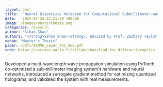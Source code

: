 ```yaml
---
layout: post
title:  "Neural Dispersive Hologram for Computational Submillimeter-wave Imaging"
date:   2024-07-25 22:21:59 +00:00
image: /images/masterthesis.png
categories: research
author: "Sihan Shao"
authors: "<strong>Sihan Shao</strong>, advised by Prof. Zachary Taylor and D.Sc. Aleksi Tamminen."
venue: "Master's Thesis"
paper: /pdfs/IRMMW_paper_thz_doe.pdf
code: https://version.aalto.fi/gitlab/shaos3/ad-thz-diffractiveoptics
---
```

Developed a multi-wavelength wave propagation simulation using PyTorch, co-optimized a sub-millimeter imaging system's hardware and neural networks, introduced a surrogate gradient method for optimizing quantized holograms, and validated the system with real measurements.